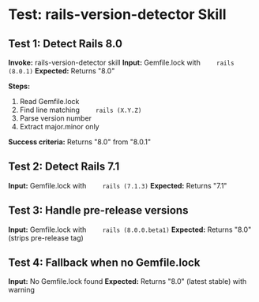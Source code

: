 # Test: rails-version-detector Skill

## Test 1: Detect Rails 8.0

**Invoke:** rails-version-detector skill
**Input:** Gemfile.lock with `    rails (8.0.1)`
**Expected:** Returns "8.0"

**Steps:**
1. Read Gemfile.lock
2. Find line matching `    rails (X.Y.Z)`
3. Parse version number
4. Extract major.minor only

**Success criteria:** Returns "8.0" from "8.0.1"

## Test 2: Detect Rails 7.1

**Input:** Gemfile.lock with `    rails (7.1.3)`
**Expected:** Returns "7.1"

## Test 3: Handle pre-release versions

**Input:** Gemfile.lock with `    rails (8.0.0.beta1)`
**Expected:** Returns "8.0" (strips pre-release tag)

## Test 4: Fallback when no Gemfile.lock

**Input:** No Gemfile.lock found
**Expected:** Returns "8.0" (latest stable) with warning
